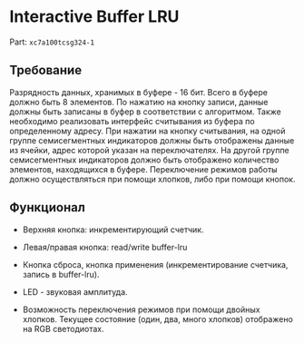 # Interactive Buffer LRU

Part: `xc7a100tcsg324-1`

## Требование

Разрядность данных, хранимых в буфере - 16 бит. Всего в буфере должно быть 8
элементов. По нажатию на кнопку записи, данные должны быть записаны в буфер в соответствии с алгоритмом. Также необходимо реализовать интерфейс считывания из буфера по определенному адресу. При нажатии на кнопку считывания, на одной группе семисегментных индикаторов должны быть отображены данные из ячейки, адрес которой указан на переключателях. На другой группе семисегментных индикаторов должно быть отображено количество элементов, находящихся в буфере. Переключение режимов работы должно осуществляться при помощи хлопков, либо при помощи кнопок.

## Функционал

* Верхняя кнопка: инкрементирующий счетчик.

* Левая/правая кнопка: read/write buffer-lru

* Кнопка сброса, кнопка применения (инкрементирование счетчика, запись в buffer-lru).

* LED - звуковая амплитуда.

* Возможность переключения режимов при помощи двойных хлопков. Текущее состояние (один, два, много хлопков) отображено на RGB светодиотах.
